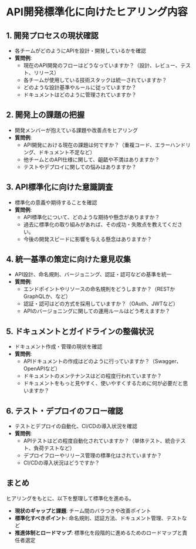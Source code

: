 # API開発標準化に向けたヒアリング内容

## 1. 開発プロセスの現状確認
- 各チームがどのようにAPIを設計・開発しているかを確認
- **質問例**:
  - 現在のAPI開発のフローはどうなっていますか？（設計、レビュー、テスト、リリース）
  - 各チームが使用している技術スタックは統一されていますか？
  - どのような設計基準やルールに従っていますか？
  - ドキュメントはどのように管理されていますか？

## 2. 開発上の課題の把握
- 開発メンバーが抱えている課題や改善点をヒアリング
- **質問例**:
  - API開発における現在の課題は何ですか？（重複コード、エラーハンドリング、ドキュメント不足など）
  - 他チームとのAPI仕様に関して、齟齬や不満はありますか？
  - テストやデプロイに関しての悩みはありますか？

## 3. API標準化に向けた意識調査
- 標準化の意義や期待することを確認
- **質問例**:
  - API標準化について、どのような期待や懸念がありますか？
  - 過去に標準化の取り組みがあれば、その成功・失敗点を教えてください。
  - 今後の開発スピードに影響を与える懸念はありますか？

## 4. 統一基準の策定に向けた意見収集
- API設計、命名規則、バージョニング、認証・認可などの基準を統一
- **質問例**:
  - エンドポイントやリソースの命名規則をどうしますか？（RESTかGraphQLか、など）
  - 認証・認可はどの方式を採用していますか？（OAuth、JWTなど）
  - APIのバージョニングに関しての運用ルールはどう考えますか？

## 5. ドキュメントとガイドラインの整備状況
- ドキュメント作成・管理の現状を確認
- **質問例**:
  - APIドキュメントの作成はどのように行っていますか？（Swagger、OpenAPIなど）
  - ドキュメントのメンテナンスはどの程度行われていますか？
  - ドキュメントをもっと見やすく、使いやすくするために何が必要だと思いますか？

## 6. テスト・デプロイのフロー確認
- テストとデプロイの自動化、CI/CDの導入状況を確認
- **質問例**:
  - APIテストはどの程度自動化されていますか？（単体テスト、統合テスト、負荷テストなど）
  - デプロイフローやリリース管理の標準化はされていますか？
  - CI/CDの導入状況はどうですか？

## まとめ
ヒアリングをもとに、以下を整理して標準化を進める。
- **現状のギャップと課題**: チーム間のバラつきや改善ポイント
- **標準化すべきポイント**: 命名規則、認証方法、ドキュメント管理、テストなど
- **推進体制とロードマップ**: 標準化を段階的に進めるためのロードマップと責任者選定
